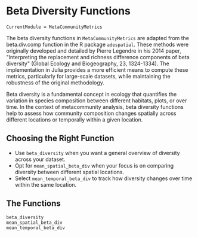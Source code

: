 # Beta Diversity Functions
```@meta
CurrentModule = MetaCommunityMetrics
```
The beta diversity functions in `MetaCommunityMetrics` are adapted from the beta.div.comp function in the R package `adespatial`. These methods were originally developed and detailed by Pierre Legendre in his 2014 paper, "Interpreting the replacement and richness difference components of beta diversity" (Global Ecology and Biogeography, 23, 1324-1334). The implementation in Julia provides a more efficient means to compute these metrics, particularly for large-scale datasets, while maintaining the robustness of the original methodology.

Beta diversity is a fundamental concept in ecology that quantifies the variation in species composition between different habitats, plots, or over time. In the context of metacommunity analysis, beta diversity functions help to assess how community composition changes spatially across different locations or temporally within a given location.

## Choosing the Right Function
- Use `beta_diversity` when you want a general overview of diversity across your dataset.
- Opt for `mean_spatial_beta_div` when your focus is on comparing diversity between different spatial locations.
- Select `mean_temporal_beta_div` to track how diversity changes over time within the same location.


## The Functions
```@docs
beta_diversity
mean_spatial_beta_div
mean_temporal_beta_div
```
